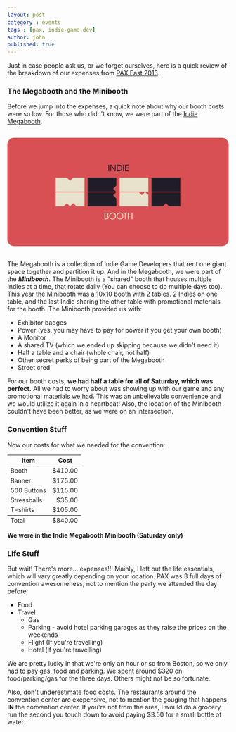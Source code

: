 ```yaml
---
layout: post
category : events
tags : [pax, indie-game-dev]
author: john
published: true
---
```



Just in case people ask us, or we forget ourselves, here is a quick review of the breakdown of our expenses from [PAX East 2013](http://paxsite.com/).

### The Megabooth and the Minibooth

Before we jump into the expenses, a quick note about why our booth costs were so low. For those who didn't know, we were part of the [Indie Megabooth](http://indiemegabooth.com/).

<img src="/assets/site/img/posts/pax-east-2013-cost-breakdown/megabooth-logo.png" style="border-radius: 15px; margin: 15px 0px;" />

The Megabooth is a collection of Indie Game Developers that rent one giant space together and partition it up.  And in the Megabooth, we were part of the ***Minibooth***.  The Minibooth is a "shared" booth that houses multiple Indies at a time, that rotate daily (You can choose to do multiple days too).  This year the Minibooth was a 10x10 booth with 2 tables.  2 Indies on one table, and the last Indie sharing the other table with promotional materials for the booth.  The Minibooth provided us with:

 * Exhibitor badges
 * Power (yes, you may have to pay for power if you get your own booth)
 * A Monitor
 * A shared TV (which we ended up skipping because we didn't need it)
 * Half a table and a chair (whole chair, not half)
 * Other secret perks of being part of the Megabooth
 * Street cred

For our booth costs, **we had half a table for all of Saturday, which was perfect.**  All we had to worry about was showing up with our game and any promotional materials we had.  This was an unbelievable convenience and we would utilize it again in a heartbeat!  Also, the location of the Minibooth couldn't have been better, as we were on an intersection.

### Convention Stuff

Now our costs for what we needed for the convention:

<style type="text/css">
#expenses td.muny {
  text-align: right;
}
</style>

<table id="expenses">
<thead>
<tr><th>Item</th><th>Cost</th></tr>
</thead>
<tbody>
<tr><td>Booth</td><td class="muny">$410.00</td></tr>
<tr><td>Banner</td><td class="muny">$175.00</td></tr>
<tr><td>500 Buttons</td><td class="muny">$115.00</td></tr>
<tr><td>Stressballs</td><td class="muny">$35.00</td></tr>
<tr><td>T-shirts</td><td class="muny">$105.00</td></tr>
</tbody>
<tfoot>
<tr><td>Total</td><td>$840.00</td></tr>
</tfoot>
</table>

**We were in the Indie Megabooth Minibooth (Saturday only)**

### Life Stuff

But wait! There's more... expenses!!! Mainly, I left out the life essentials, which will vary greatly depending on your location.  PAX was 3 full days of convention awesomeness, not to mention the party we attended the day before:

- Food
- Travel
  - Gas
  - Parking - avoid hotel parking garages as they raise the prices on the weekends
  - Flight (If you're travelling)
  - Hotel (if you're travelling)

We are pretty lucky in that we're only an hour or so from Boston, so we only had to pay gas, food and parking.  We spent around $320 on food/parking/gas for the three days. Others might not be so fortunate.

Also, don't underestimate food costs.  The restaurants around the convention center are exepensive, not to mention the gouging that happens **IN** the convention center.  If you're not from the area, I would do a grocery run the second you touch down to avoid paying $3.50 for a small bottle of water.

